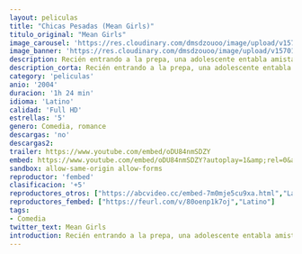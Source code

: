 ```yaml
---
layout: peliculas
title: "Chicas Pesadas (Mean Girls)"
titulo_original: "Mean Girls"
image_carousel: 'https://res.cloudinary.com/dmsdzouoo/image/upload/v1570154813/mean-min_ldy7fg.jpg'
image_banner: 'https://res.cloudinary.com/dmsdzouoo/image/upload/v1570154810/CC2-min_riy0ru.jpg'
description: Recién entrando a la prepa, una adolescente entabla amistad con tres populares, pero también manipuladoras estudiantes.
description_corta: Recién entrando a la prepa, una adolescente entabla amistad con tres populares, pero también manipuladoras estudiantes.
category: 'peliculas'
anio: '2004'
duracion: '1h 24 min'
idioma: 'Latino'
calidad: 'Full HD'
estrellas: '5'
genero: Comedia, romance
descargas: 'no'
descargas2:
trailer: https://www.youtube.com/embed/oDU84nmSDZY
embed: https://www.youtube.com/embed/oDU84nmSDZY?autoplay=1&amp;rel=0&amp;hd=1&border=0&wmode=opaque&enablejsapi=1&modestbranding=1&controls=1&showinfo=0
sandbox: allow-same-origin allow-forms
reproductor: 'fembed'
clasificacion: '+5'
reproductores_otros: ["https://abcvideo.cc/embed-7m0mje5cu9xa.html","Latino","https://www.zembed.to/public/dist/asteroid.html?id=b8945b3f46b8a92dbe3a8bfaf8988e68&title=Mean%20Girls","Latino","https://mstream.press/g9nk91fn58wa","Latino","https://uqload.com/embed-9ic8pcxz717r.html","Latino"]
reproductores_fembed: ["https://feurl.com/v/80oenp1k7oj","Latino"]
tags:
- Comedia
twitter_text: Mean Girls
introduction: Recién entrando a la prepa, una adolescente entabla amistad con tres populares, pero también manipuladoras estudiantes.
---
```












